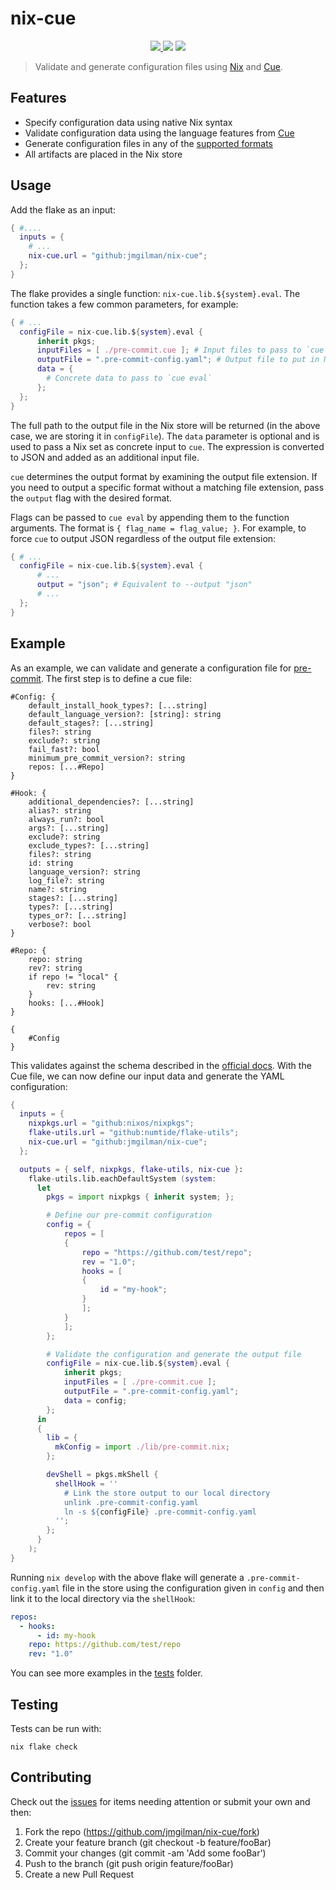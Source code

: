 # nix-cue

<p align="center">
    <a href="https://github.com/jmgilman/nix-cue/actions/workflows/ci.yml">
        <img src="https://github.com/jmgilman/nix-cue/actions/workflows/ci.yml/badge.svg"/>
    </a>
    <img src="https://img.shields.io/github/license/jmgilman/nix-cue"/>
    <a href="https://builtwithnix.org">
        <img src="https://img.shields.io/badge/-Built%20with%20Nix-green">
    </a>
</p>

> Validate and generate configuration files using [Nix][1] and [Cue][2].

## Features

- Specify configuration data using native Nix syntax
- Validate configuration data using the language features from [Cue][2]
- Generate configuration files in any of the [supported formats][3]
- All artifacts are placed in the Nix store

## Usage

Add the flake as an input:

```nix
{ #....
  inputs = {
    # ...
    nix-cue.url = "github:jmgilman/nix-cue";
  };
}
```

The flake provides a single function: `nix-cue.lib.${system}.eval`. The function
takes a few common parameters, for example:

```nix
{ # ...
  configFile = nix-cue.lib.${system}.eval {
      inherit pkgs;
      inputFiles = [ ./pre-commit.cue ]; # Input files to pass to `cue eval`
      outputFile = ".pre-commit-config.yaml"; # Output file to put in Nix store
      data = {
        # Concrete data to pass to `cue eval`
      };
  };
}
```

The full path to the output file in the Nix store will be returned (in the above
case, we are storing it in `configFile`). The `data` parameter is optional and
is used to pass a Nix set as concrete input to `cue`. The expression is
converted to JSON and added as an additional input file.

`cue` determines the output format by examining the output file extension. If
you need to output a specific format without a matching file extension, pass the
`output` flag with the desired format.

Flags can be passed to `cue eval` by appending them to the function arguments.
The format is `{ flag_name = flag_value; }`. For example, to force `cue` to
output JSON regardless of the output file extension:

```nix
{ # ...
  configFile = nix-cue.lib.${system}.eval {
      # ...
      output = "json"; # Equivalent to --output "json"
      # ...
  };
}
```

## Example

As an example, we can validate and generate a configuration file for
[pre-commit][4]. The first step is to define a cue file:

```cue
#Config: {
    default_install_hook_types?: [...string]
    default_language_version?: [string]: string
    default_stages?: [...string]
    files?: string
    exclude?: string
    fail_fast?: bool
    minimum_pre_commit_version?: string
    repos: [...#Repo]
}

#Hook: {
    additional_dependencies?: [...string]
    alias?: string
    always_run?: bool
    args?: [...string]
    exclude?: string
    exclude_types?: [...string]
    files?: string
    id: string
    language_version?: string
    log_file?: string
    name?: string
    stages?: [...string]
    types?: [...string]
    types_or?: [...string]
    verbose?: bool
}

#Repo: {
    repo: string
    rev?: string
    if repo != "local" {
        rev: string
    }
    hooks: [...#Hook]
}

{
    #Config
}
```

This validates against the schema described in the [official docs][5]. With the
Cue file, we can now define our input data and generate the YAML configuration:

```nix
{
  inputs = {
    nixpkgs.url = "github:nixos/nixpkgs";
    flake-utils.url = "github:numtide/flake-utils";
    nix-cue.url = "github:jmgilman/nix-cue";
  };

  outputs = { self, nixpkgs, flake-utils, nix-cue }:
    flake-utils.lib.eachDefaultSystem (system:
      let
        pkgs = import nixpkgs { inherit system; };

        # Define our pre-commit configuration
        config = {
            repos = [
            {
                repo = "https://github.com/test/repo";
                rev = "1.0";
                hooks = [
                {
                    id = "my-hook";
                }
                ];
            }
            ];
        };

        # Validate the configuration and generate the output file
        configFile = nix-cue.lib.${system}.eval {
            inherit pkgs;
            inputFiles = [ ./pre-commit.cue ];
            outputFile = ".pre-commit-config.yaml";
            data = config;
        };
      in
      {
        lib = {
          mkConfig = import ./lib/pre-commit.nix;
        };

        devShell = pkgs.mkShell {
          shellHook = ''
            # Link the store output to our local directory
            unlink .pre-commit-config.yaml
            ln -s ${configFile} .pre-commit-config.yaml
          '';
        };
      }
    );
}
```

Running `nix develop` with the above flake will generate a
`.pre-commit-config.yaml` file in the store using the configuration given in
`config` and then link it to the local directory via the `shellHook`:

```yaml
repos:
  - hooks:
      - id: my-hook
    repo: https://github.com/test/repo
    rev: "1.0"
```

You can see more examples in the [tests](./tests) folder.

## Testing

Tests can be run with:

```shell
nix flake check
```

## Contributing

Check out the [issues][6] for items needing attention or submit your own and
then:

1. Fork the repo (<https://github.com/jmgilman/nix-cue/fork>)
2. Create your feature branch (git checkout -b feature/fooBar)
3. Commit your changes (git commit -am 'Add some fooBar')
4. Push to the branch (git push origin feature/fooBar)
5. Create a new Pull Request

[1]: https://nixos.org/
[2]: https://cuelang.org/
[3]: https://cuelang.org/docs/integrations/
[4]: https://pre-commit.com/
[5]: https://pre-commit.com/#adding-pre-commit-plugins-to-your-project
[6]: https://github.com/jmgilman/nix-cue/issues
